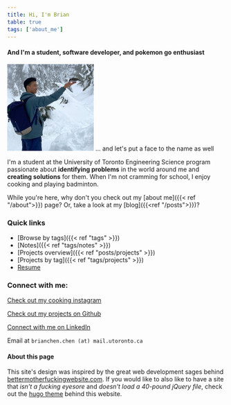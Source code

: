 ```yaml
---
title: Hi, I'm Brian
table: true
tags: ['about_me']
---
```


####  And I'm a student, software developer, and pokemon go enthusiast


![Let's put a face to the name](profile-picture.jpg)
... and let's put a face to the name as well

I'm a student at the University of Toronto Engineering Science program passionate about **identifying  problems** in the world around me and **creating solutions** for them. 
When I'm not cramming for school, I enjoy cooking and playing badminton.

While you're here, why don't you check out my [about me]({{< ref "/about">}}) page?
Or, take a look at my [blog]({{<ref "/posts">}})?


### Quick links

- [Browse by tags]({{< ref "tags" >}})
- [Notes]({{< ref "tags/notes" >}})
- [Projects overview]({{< ref "posts/projects" >}})
- [Projects by tag]({{< ref "tags/projects" >}})
- [Resume](resume.pdf)

###  Connect with me:

[Check out my cooking instagram](https://instagram.com/brianschicken)

[Check out my projects on Github](https://github.com/ihasdapie)

[Connect with me on LinkedIn](https://linkedin.com/in/brianchen28914)

Email at `brianchen.chen (at) mail.utoronto.ca`




#### About this page
This site's design was inspired by the great web development sages behind [bettermotherfuckingwebsite.com](http://bettermotherfuckingwebsite.com/). 
If you would like to also like to have a site that *isn't a fucking eyesore* and *doesn't load a 40-pound jQuery file*, check out the [hugo theme](https://github.com/ihasdapie/bettermotherfuckinghugowebsite/) behind this website.




